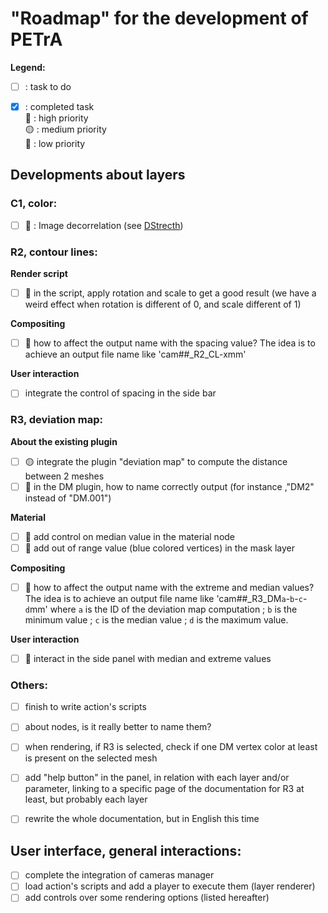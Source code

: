# "Roadmap" for the development of PETrA

**Legend:**
- [ ] : task to do
- [x] : completed task </br>
:red_circle: : high priority </br>
:yellow_circle: : medium priority </br>
:large_blue_circle: : low priority


## Developments about layers
### C1, color:
- [ ] :large_blue_circle: : Image decorrelation (see [DStrecth](http://www.dstretch.com/))
 
### R2, contour lines:
**Render script**
- [ ] :red_circle: in the script, apply rotation and scale to get a good result (we have a weird effect when rotation is different of 0, and scale different of 1)

**Compositing**
- [ ] :red_circle: how to affect the output name with the spacing value? The idea is to achieve an output file name like 'cam##_R2_CL-xmm'

**User interaction**
- [ ] integrate the control of spacing in the side bar
 
### R3, deviation map:
**About the existing plugin**
- [ ] :yellow_circle: integrate the plugin "deviation map" to compute the distance between 2 meshes
- [ ] :red_circle: in the DM plugin, how to name correctly output (for instance ,"DM2" instead of "DM.001")

**Material**
- [ ] :red_circle: add control on median value in the material node
- [ ] :red_circle: add out of range value (blue colored vertices) in the mask layer

**Compositing**
- [ ] :red_circle: how to affect the output name with the extreme and median values? The idea is to achieve an output file name like 'cam##_R3_DM`a`-`b`-`c`-`d`mm' where `a` is the ID of the deviation map computation ; `b` is the minimum value ; `c` is the median value ; `d` is the maximum value.

**User interaction**
- [ ] :large_blue_circle: interact in the side panel with median and extreme values
 
### Others:
- [ ] finish to write action's scripts
- [ ] about nodes, is it really better to name them?
- [ ] when rendering, if R3 is selected, check if one DM vertex color at least is present on the selected mesh
- [ ] add "help button" in the panel, in relation with each layer and/or parameter, linking to a specific page of the documentation for R3 at least, but probably each layer
- [ ] rewrite the whole documentation, but in English this time


## User interface, general interactions:
- [ ] complete the integration of cameras manager
- [ ] load action's scripts and add a player to execute them (layer renderer)
- [ ] add controls over some rendering options (listed hereafter)

